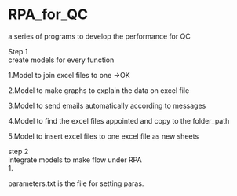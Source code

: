 # RPA_for_QC  
a series of programs to develop the performance for QC  

Step 1  
create models for every function  

1.Model to join excel files to one →OK

2.Model to make graphs to explain the data on excel file  

3.Model to send emails automatically according to messages  

4.Model to find the excel files appointed and copy to the folder_path  

5.Model to insert excel files to one excel file as new sheets   

step 2  
integrate models to make flow under RPA  
1. 


parameters.txt is the file for setting paras.
